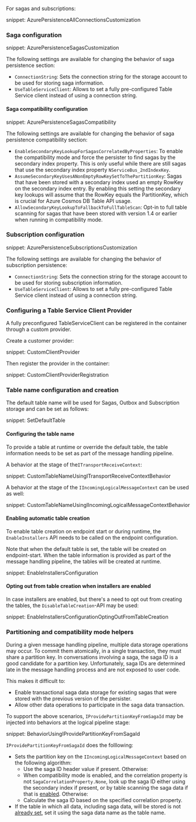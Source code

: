 For sagas and subscriptions:

snippet: AzurePersistenceAllConnectionsCustomization

### Saga configuration

snippet: AzurePersistenceSagasCustomization

The following settings are available for changing the behavior of saga persistence section:

 * `ConnectionString`: Sets the connection string for the storage account to be used for storing saga information.
 * `UseTableServiceClient`: Allows to set a fully pre-configured Table Service client instead of using a connection string.

#### Saga compatibility configuration

snippet: AzurePersistenceSagasCompatibility

The following settings are available for changing the behavior of saga persistence compatibility section:

 * `EnableSecondaryKeyLookupForSagasCorrelatedByProperties`: To enable the compatibility mode and force the persister to find sagas by the secondary index property. This is only useful while there are still sagas that use the secondary index property `NServiceBus_2ndIndexKey`.
 * `AssumeSecondaryKeyUsesANonEmptyRowKeySetToThePartitionKey`: Sagas that have been stored with a secondary index used an empty RowKey on the secondary index entry. By enabling this setting the secondary key lookups will assume that the RowKey equals the PartitionKey, which is crucial for Azure Cosmos DB Table API usage.
 * `AllowSecondaryKeyLookupToFallbackToFullTableScan`: Opt-in to full table scanning for sagas that have been stored with version 1.4 or earlier when running in compatibility mode.

### Subscription configuration

snippet: AzurePersistenceSubscriptionsCustomization

The following settings are available for changing the behavior of subscription persistence:

 * `ConnectionString`: Sets the connection string for the storage account to be used for storing subscription information.
 * `UseTableServiceClient`: Allows to set a fully pre-configured Table Service client instead of using a connection string.

### Configuring a Table Service Client Provider

A fully preconfigured TableServiceClient can be registered in the container through a custom provider.

Create a customer provider:

snippet: CustomClientProvider

Then register the provider in the container:

snippet: CustomClientProviderRegistration

### Table name configuration and creation

The default table name will be used for Sagas, Outbox and Subscription storage and can be set as follows:

snippet: SetDefaultTable

#### Configuring the table name

To provide a table at runtime or override the default table, the table information needs to be set as part of the message handling pipeline.

A behavior at the stage of the`ITransportReceiveContext`:

snippet: CustomTableNameUsingITransportReceiveContextBehavior

A behavior at the stage of the `IIncomingLogicalMessageContext` can be used as well:

snippet: CustomTableNameUsingIIncomingLogicalMessageContextBehavior

#### Enabling automatic table creation

To enable table creation on endpoint start or during runtime, the `EnableInstallers` API needs to be called on the endpoint configuration.

Note that when the default table is set, the table will be created on endpoint-start. When the table information is provided as part of the message handling pipeline, the tables will be created at runtime.

snippet: EnableInstallersConfiguration

#### Opting out from table creation when installers are enabled

In case installers are enabled, but there's a need to opt out from creating the tables, the `DisableTableCreation`-API may be used:

snippet: EnableInstallersConfigurationOptingOutFromTableCreation

### Partitioning and compatibility mode helpers

During a given message handling pipeline, multiple data storage operations may occur. To commit them atomically, in a single transaction, they must share a partition key. In conversations involving a saga, the saga ID is a good candidate for a partition key. Unfortunately, saga IDs are determined late in the message handling process and are not exposed to user code.

This makes it difficult to:

* Enable transactional saga data storage for existing sagas that were stored with the previous version of the persister.
* Allow other data operations to participate in the saga data transaction.

To support the above scenarios, `IProvidePartitionKeyFromSagaId` may be injected into behaviors at the logical pipeline stage:

snippet: BehaviorUsingIProvidePartitionKeyFromSagaId

`IProvidePartitionKeyFromSagaId` does the folllowing:

* Sets the partition key on the `IIncomingLogicalMessageContext` based on the following algorithm:
  * Use the saga ID header value if present. Otherwise:
  * When compatibility mode is enabled, and the correlation property is not `SagaCorrelationProperty.None`, look up the saga ID either using the secondary index if present, or by table scanning the saga data if that is [enabled](/persistence/azure-table/configuration.md#saga-configuration). Otherwise:
  * Calculate the saga ID based on the specified correlation property.
* If the table in which all data, including saga data, will be stored is not [already set](/persistence/azure-table/configuration.md#table-name-configuration-and-creation), set it using the saga data name as the table name.
